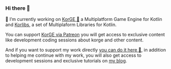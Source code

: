 ### Hi there 👋

🔭 I’m currently working on [KorGE 👾](https://github.com/korlibs/korge) a Multiplatform Game Engine for Kotlin and [Korlibs](https://github.com/korlibs/), a set of Multiplaform Libraries for Kotlin.

You can support [KorGE via Patreon](https://www.patreon.com/korgegameengine) you will get access to exclusive content like development coding sessions about korge and other content.

And if you want to support my work directly [you can do it here 🍻](https://github.com/sponsors/soywiz), in addition to helping me continue with my work, you will also get access to development sessions and exclusive tutorials on [my blog](https://soywiz.com/).

